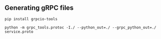 ## Generating gRPC files

`pip install grpcio-tools`

`python -m grpc_tools.protoc -I./ --python_out=./ --grpc_python_out=./ service.proto`

